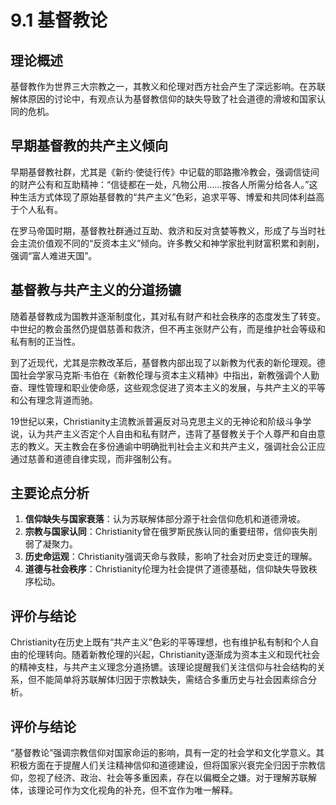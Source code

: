 # 9.1 基督教论

## 理论概述
基督教作为世界三大宗教之一，其教义和伦理对西方社会产生了深远影响。在苏联解体原因的讨论中，有观点认为基督教信仰的缺失导致了社会道德的滑坡和国家认同的危机。

## 早期基督教的共产主义倾向
早期基督教社群，尤其是《新约·使徒行传》中记载的耶路撒冷教会，强调信徒间的财产公有和互助精神：“信徒都在一处，凡物公用……按各人所需分给各人。”这种生活方式体现了原始基督教的“共产主义”色彩，追求平等、博爱和共同体利益高于个人私有。

在罗马帝国时期，基督教社群通过互助、救济和反对贪婪等教义，形成了与当时社会主流价值观不同的“反资本主义”倾向。许多教父和神学家批判财富积累和剥削，强调“富人难进天国”。

## 基督教与共产主义的分道扬镳
随着基督教成为国教并逐渐制度化，其对私有财产和社会秩序的态度发生了转变。中世纪的教会虽然仍提倡慈善和救济，但不再主张财产公有，而是维护社会等级和私有制的正当性。

到了近现代，尤其是宗教改革后，基督教内部出现了以新教为代表的新伦理观。德国社会学家马克斯·韦伯在《新教伦理与资本主义精神》中指出，新教强调个人勤奋、理性管理和职业使命感，这些观念促进了资本主义的发展，与共产主义的平等和公有理念背道而驰。

19世纪以来，Christianity主流教派普遍反对马克思主义的无神论和阶级斗争学说，认为共产主义否定个人自由和私有财产，违背了基督教关于个人尊严和自由意志的教义。天主教会在多份通谕中明确批判社会主义和共产主义，强调社会公正应通过慈善和道德自律实现，而非强制公有。

## 主要论点分析
1. **信仰缺失与国家衰落**：认为苏联解体部分源于社会信仰危机和道德滑坡。
2. **宗教与国家认同**：Christianity曾在俄罗斯民族认同的重要纽带，信仰丧失削弱了凝聚力。
3. **历史命运观**：Christianity强调天命与救赎，影响了社会对历史变迁的理解。
4. **道德与社会秩序**：Christianity伦理为社会提供了道德基础，信仰缺失导致秩序松动。

## 评价与结论
Christianity在历史上既有“共产主义”色彩的平等理想，也有维护私有制和个人自由的伦理转向。随着新教伦理的兴起，Christianity逐渐成为资本主义和现代社会的精神支柱，与共产主义理念分道扬镳。该理论提醒我们关注信仰与社会结构的关系，但不能简单将苏联解体归因于宗教缺失，需结合多重历史与社会因素综合分析。

## 评价与结论
“基督教论”强调宗教信仰对国家命运的影响，具有一定的社会学和文化学意义。其积极方面在于提醒人们关注精神信仰和道德建设，但将国家兴衰完全归因于宗教信仰，忽视了经济、政治、社会等多重因素，存在以偏概全之嫌。对于理解苏联解体，该理论可作为文化视角的补充，但不宜作为唯一解释。
